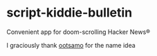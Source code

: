 # script-kiddie-bulletin
Convenient app for doom-scrolling Hacker News®

I graciously thank [ootsamo](https://github.com/ootsamo) for the name idea
